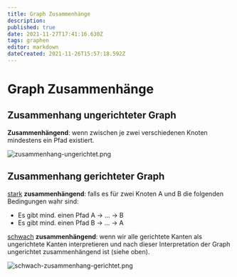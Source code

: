 ```yaml
---
title: Graph Zusammenhänge
description: 
published: true
date: 2021-11-27T17:41:16.630Z
tags: graphen
editor: markdown
dateCreated: 2021-11-26T15:57:18.592Z
---
```


# Graph Zusammenhänge
## Zusammenhang ungerichteter Graph
**Zusammenhängend**: wenn zwischen je zwei verschiedenen Knoten mindestens ein Pfad existiert.

![zusammenhang-ungerichtet.png](/zusammenhang-ungerichtet.png)

## Zusammenhang gerichteter Graph
<u>stark</u> **zusammenhängend**: falls es für zwei Knoten A und B die folgenden Bedingungen wahr sind: 
- Es gibt mind. einen Pfad A -> ... -> B
- Es gibt mind. einen Pfad B -> ... -> A

<u>schwach</u> **zusammenhängend**: wenn wir alle gerichtete Kanten als ungerichtete Kanten interpretieren und nach dieser Interpretation der Graph ungerichtet zusammenhängend ist (siehe oben).

![schwach-zusammenhang-gerichtet.png](/schwach-zusammenhang-gerichtet.png)